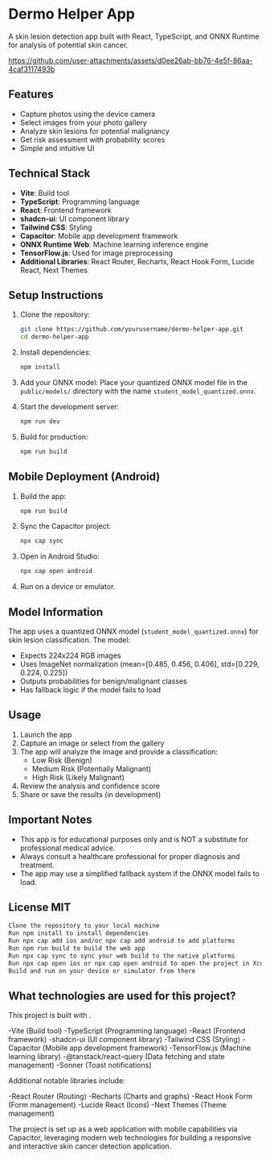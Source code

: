 # Dermo Helper App

A skin lesion detection app built with React, TypeScript, and ONNX Runtime for analysis of potential skin cancer.


https://github.com/user-attachments/assets/d0ee26ab-bb76-4e5f-86aa-4caf3117493b



## Features

- Capture photos using the device camera
- Select images from your photo gallery
- Analyze skin lesions for potential malignancy
- Get risk assessment with probability scores
- Simple and intuitive UI

## Technical Stack

- **Vite**: Build tool
- **TypeScript**: Programming language
- **React**: Frontend framework
- **shadcn-ui**: UI component library
- **Tailwind CSS**: Styling
- **Capacitor**: Mobile app development framework
- **ONNX Runtime Web**: Machine learning inference engine
- **TensorFlow.js**: Used for image preprocessing
- **Additional Libraries**: React Router, Recharts, React Hook Form, Lucide React, Next Themes

## Setup Instructions

1. Clone the repository:
   ```bash
   git clone https://github.com/yourusername/dermo-helper-app.git
   cd dermo-helper-app
   ```

2. Install dependencies:
   ```bash
   npm install
   ```

3. Add your ONNX model:
   Place your quantized ONNX model file in the `public/models/` directory with the name `student_model_quantized.onnx`.

4. Start the development server:
   ```bash
   npm run dev
   ```

5. Build for production:
   ```bash
   npm run build
   ```

## Mobile Deployment (Android)

1. Build the app:
   ```bash
   npm run build
   ```

2. Sync the Capacitor project:
   ```bash
   npx cap sync
   ```

3. Open in Android Studio:
   ```bash
   npx cap open android
   ```

4. Run on a device or emulator.

## Model Information

The app uses a quantized ONNX model (`student_model_quantized.onnx`) for skin lesion classification. The model:

- Expects 224x224 RGB images
- Uses ImageNet normalization (mean=[0.485, 0.456, 0.406], std=[0.229, 0.224, 0.225])
- Outputs probabilities for benign/malignant classes
- Has fallback logic if the model fails to load

## Usage

1. Launch the app
2. Capture an image or select from the gallery
3. The app will analyze the image and provide a classification:
   - Low Risk (Benign)
   - Medium Risk (Potentially Malignant)
   - High Risk (Likely Malignant)
4. Review the analysis and confidence score
5. Share or save the results (in development)

## Important Notes

- This app is for educational purposes only and is NOT a substitute for professional medical advice.
- Always consult a healthcare professional for proper diagnosis and treatment.
- The app may use a simplified fallback system if the ONNX model fails to load.

## License MIT

```sh
Clone the repository to your local machine
Run npm install to install dependencies
Run npx cap add ios and/or npx cap add android to add platforms
Run npm run build to build the web app
Run npx cap sync to sync your web build to the native platforms
Run npx cap open ios or npx cap open android to open the project in Xcode or Android Studio
Build and run on your device or simulator from there
```


## What technologies are used for this project?

This project is built with .


   -Vite (Build tool)
   -TypeScript (Programming language)
   -React (Frontend framework)
   -shadcn-ui (UI component library)
   -Tailwind CSS (Styling)
   -Capacitor (Mobile app development framework)
   -TensorFlow.js (Machine learning library)
   -@tanstack/react-query (Data fetching and state management)
   -Sonner (Toast notifications)

Additional notable libraries include:

   -React Router (Routing)
   -Recharts (Charts and graphs)
   -React Hook Form (Form management)
   -Lucide React (Icons)
   -Next Themes (Theme management)

The project is set up as a web application with mobile capabilities via Capacitor, leveraging modern web technologies for building a responsive and interactive skin cancer detection application.



